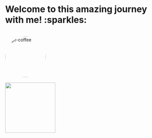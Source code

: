 <h1> Welcome to this amazing journey with me! :sparkles: </h1>


<div style="display: inline_block"><br>
 <a href="https://i.pinimg.com/originals/1a/56/ea/1a56eaaaf78869d7c6e0e620b2b98394.gif">
  <img align="top" height="130" style="border-radius:200px;" alt="gif-coffee" src="https://i.pinimg.com/originals/1a/56/ea/1a56eaaaf78869d7c6e0e620b2b98394.gif">
</a>
</div>


<div><br>
  <a href="https://github.com/kethydeliperi">
  <img height="160em" src="https://github-readme-stats.vercel.app/api?username=kethydeliperi&show_icons=true&theme=onedark&include_all_commits=true&count_private=true"/>
  
</div>
